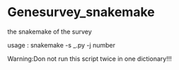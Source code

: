 # Genesurvey_snakemake
the snakemake of the survey

usage : snakemake -s _.py -j number

Warning:Don not run this script twice in one dictionary!!!
